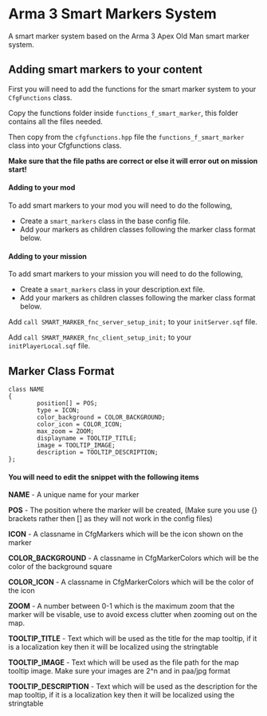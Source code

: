 # Arma 3 Smart Markers System
A smart marker system based on the Arma 3 Apex Old Man smart marker system.
## Adding smart markers to your content
First you will need to add the functions for the smart marker system to your `CfgFunctions` class.

Copy the functions folder inside `functions_f_smart_marker`, this folder contains all the files needed.

Then copy from the `cfgfunctions.hpp` file the `functions_f_smart_marker` class into your Cfgfunctions class.

**Make sure that the file paths are correct or else it will error out on mission start!**

#### Adding to your mod
To add smart markers to your mod you will need to do the following,
- Create a `smart_markers` class in the base config file.
- Add your markers as children classes following the marker class format below.
#### Adding to your mission
To add smart markers to your mission you will need to do the following,
- Create a `smart_markers` class in your description.ext file.
- Add your markers as children classes following the marker class format below.

Add `call SMART_MARKER_fnc_server_setup_init;` to your `initServer.sqf` file.

Add `call SMART_MARKER_fnc_client_setup_init;` to your `initPlayerLocal.sqf` file.

## Marker Class Format
```
class NAME
{
        position[] = POS;
        type = ICON;
        color_background = COLOR_BACKGROUND;
        color_icon = COLOR_ICON;
        max_zoom = ZOOM;
        displayname = TOOLTIP_TITLE;
        image = TOOLTIP_IMAGE;
        description = TOOLTIP_DESCRIPTION;
};
```
#### You will need to edit the snippet with the following items

**NAME** - A unique name for your marker

**POS** - The position where the marker will be created, (Make sure you use {} brackets rather then [] as they will not work in the config files)

**ICON** - A classname in CfgMarkers which will be the icon shown on the marker

**COLOR_BACKGROUND** - A classname in CfgMarkerColors which will be the color of the background square

**COLOR_ICON** - A classname in CfgMarkerColors which will be the color of the icon

**ZOOM** - A number between 0-1 which is the maximum zoom that the marker will be visable, use to avoid excess clutter when zooming out on the map.

**TOOLTIP_TITLE** - Text which will be used as the title for the map tooltip, if it is a localization key then it will be localized using the stringtable

**TOOLTIP_IMAGE** - Text which will be used as the file path for the map tooltip image. Make sure your images are 2^n and in paa/jpg format

**TOOLTIP_DESCRIPTION** - Text which will be used as the description for the map tooltip, if it is a localization key then it will be localized using the stringtable

